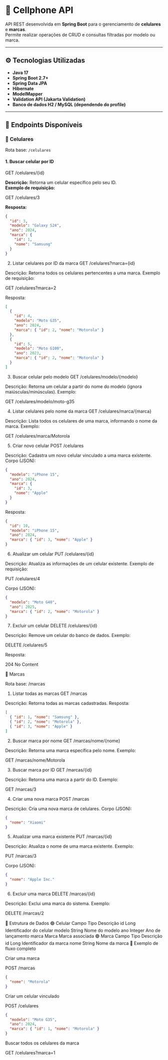 # 📱 Cellphone API

API REST desenvolvida em **Spring Boot** para o gerenciamento de **celulares** e **marcas**.  
Permite realizar operações de CRUD e consultas filtradas por modelo ou marca.

---

## ⚙️ Tecnologias Utilizadas
- **Java 17**
- **Spring Boot 2.7+**
- **Spring Data JPA**
- **Hibernate**
- **ModelMapper**
- **Validation API (Jakarta Validation)**
- **Banco de dados H2 / MySQL (dependendo do profile)**

---

## 🚀 Endpoints Disponíveis

### 🔹 **Celulares**
Rota base: `/celulares`

#### 1. **Buscar celular por ID**

GET /celulares/{id}

**Descrição:** Retorna um celular específico pelo seu ID.  
**Exemplo de requisição:**


GET /celulares/3

**Resposta:**
```json
{
  "id": 3,
  "modelo": "Galaxy S24",
  "ano": 2024,
  "marca": {
    "id": 1,
    "nome": "Samsung"
  }
}
```

2. Listar celulares por ID da marca
GET /celulares?marca={id}


Descrição: Retorna todos os celulares pertencentes a uma marca.
Exemplo de requisição:

GET /celulares?marca=2


Resposta:
```json
[
  {
    "id": 4,
    "modelo": "Moto G35",
    "ano": 2024,
    "marca": { "id": 2, "nome": "Motorola" }
  },
  {
    "id": 5,
    "modelo": "Moto G100",
    "ano": 2023,
    "marca": { "id": 2, "nome": "Motorola" }
  }
]
```

3. Buscar celular pelo modelo
GET /celulares/modelo/{modelo}


Descrição: Retorna um celular a partir do nome do modelo (ignora maiúsculas/minúsculas).
Exemplo:

GET /celulares/modelo/moto-g35

4. Listar celulares pelo nome da marca
GET /celulares/marca/{marca}


Descrição: Lista todos os celulares de uma marca, informando o nome da marca.
Exemplo:

GET /celulares/marca/Motorola

5. Criar novo celular
POST /celulares


Descrição: Cadastra um novo celular vinculado a uma marca existente.
Corpo (JSON):
```json
{
  "modelo": "iPhone 15",
  "ano": 2024,
  "marca": {
    "id": 3,
    "nome": "Apple"
  }
}
```

Resposta:
```json
{
  "id": 10,
  "modelo": "iPhone 15",
  "ano": 2024,
  "marca": { "id": 3, "nome": "Apple" }
}
```
6. Atualizar um celular
PUT /celulares/{id}


Descrição: Atualiza as informações de um celular existente.
Exemplo de requisição:

PUT /celulares/4


Corpo (JSON):
```json
{
  "modelo": "Moto G40",
  "ano": 2025,
  "marca": { "id": 2, "nome": "Motorola" }
}
```
7. Excluir um celular
DELETE /celulares/{id}


Descrição: Remove um celular do banco de dados.
Exemplo:

DELETE /celulares/5


Resposta:

204 No Content

🔹 Marcas

Rota base: /marcas

1. Listar todas as marcas
GET /marcas


Descrição: Retorna todas as marcas cadastradas.
Resposta:
```json
[
  { "id": 1, "nome": "Samsung" },
  { "id": 2, "nome": "Motorola" },
  { "id": 3, "nome": "Apple" }
]
```
2. Buscar marca por nome
GET /marcas/nome/{nome}


Descrição: Retorna uma marca específica pelo nome.
Exemplo:

GET /marcas/nome/Motorola

3. Buscar marca por ID
GET /marcas/{id}


Descrição: Retorna uma marca a partir do ID.
Exemplo:

GET /marcas/3

4. Criar uma nova marca
POST /marcas


Descrição: Cria uma nova marca de celulares.
Corpo (JSON):
```json
{
  "nome": "Xiaomi"
}
```
5. Atualizar uma marca existente
PUT /marcas/{id}


Descrição: Atualiza o nome de uma marca existente.
Exemplo:

PUT /marcas/3


Corpo (JSON):
```json
{
  "nome": "Apple Inc."
}
```
6. Excluir uma marca
DELETE /marcas/{id}


Descrição: Exclui uma marca do sistema.
Exemplo:

DELETE /marcas/2

🧱 Estrutura de Dados
🟢 Celular
Campo	Tipo	Descrição
id	Long	Identificador do celular
modelo	String	Nome do modelo
ano	Integer	Ano de lançamento
marca	Marca	Marca associada
🟣 Marca
Campo	Tipo	Descrição
id	Long	Identificador da marca
nome	String	Nome da marca
🧪 Exemplo de fluxo completo

Criar uma marca

POST /marcas
```json
{
  "nome": "Motorola"
}
```

Criar um celular vinculado

POST /celulares
```json
{
  "modelo": "Moto G35",
  "ano": 2024,
  "marca": { "id": 1, "nome": "Motorola" }
}
```


Buscar todos os celulares da marca

GET /celulares?marca=1

